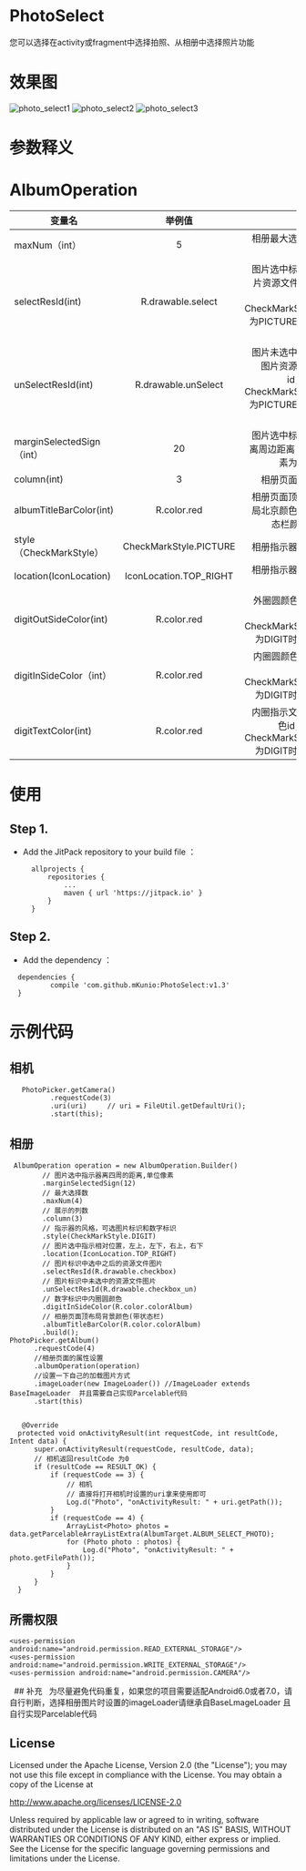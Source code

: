 # PhotoSelect
您可以选择在activity或fragment中选择拍照、从相册中选择照片功能
# **效果图**
![photo_select1](https://raw.githubusercontent.com/wiki/mKunio/PhotoSelect/photo_select1.png)
![photo_select2](https://raw.githubusercontent.com/wiki/mKunio/PhotoSelect/photo_select2.png)
![photo_select3](https://raw.githubusercontent.com/wiki/mKunio/PhotoSelect/photo_select3.png)
# **参数释义**
# AlbumOperation
| 变量名 | 举例值 | 释义 | 
| - | :-: | -: | 
| maxNum（int） | 5| 相册最大选择数量 | 
| selectResId(int) | R.drawable.select | 图片选中标识图片资源文件id，  当CheckMarkStyle为PICTURE时生效| 
| unSelectResId(int) | R.drawable.unSelect | 图片未选中标识图片资源文件id， 当CheckMarkStyle为PICTURE时生效|
| marginSelectedSign（int） |20 | 图片选中标识距离周边距离 以像素为单位 | 
| column(int) | 3 | 相册页面列数| 
| albumTitleBarColor(int) | R.color.red | 相册页面顶部布局北京颜色和状态栏颜色id|
| style（CheckMarkStyle） | CheckMarkStyle.PICTURE| 相册指示器样式 | 
| location(IconLocation) | IconLocation.TOP_RIGHT | 相册指示器相对位置| 
| digitOutSideColor(int) | R.color.red | 外圈圆颜色id， 当CheckMarkStyle为DIGIT时生效|
| digitInSideColor（int） |R.color.red| 内圈圆颜色id， 当CheckMarkStyle为DIGIT时生效 | 
| digitTextColor(int) |R.color.red| 内圈指示文字颜色id， 当CheckMarkStyle为DIGIT时生效| 

# **使用**
## Step 1. 
* Add the JitPack repository to your build file ：<br>
  ```
	allprojects {
		repositories {
			...
			maven { url 'https://jitpack.io' }
		}
	}
  ```
 ## Step 2. 
*  Add the dependency ：<br>
  ```
	dependencies {
	        compile 'com.github.mKunio:PhotoSelect:v1.3'
	}
  ```
  # **示例代码**
  ## 相机
  ```
	 PhotoPicker.getCamera()
            .requestCode(3)
            .uri(uri)     // uri = FileUtil.getDefaultUri();
            .start(this);
  ``` 
  ## 相册
	 AlbumOperation operation = new AlbumOperation.Builder()
            // 图片选中指示器离四周的距离,单位像素
            .marginSelectedSign(12)
            // 最大选择数
            .maxNum(4)
            // 展示的列数
            .column(3)
            // 指示器的风格，可选图片标识和数字标识
            .style(CheckMarkStyle.DIGIT)
            // 图片选中指示相对位置，左上，左下，右上，右下
            .location(IconLocation.TOP_RIGHT)
            // 图片标识中选中之后的资源文件图片
            .selectResId(R.drawable.checkbox)
            // 图片标识中未选中的资源文件图片
            .unSelectResId(R.drawable.checkbox_un)
            // 数字标识中内圈圆颜色
            .digitInSideColor(R.color.colorAlbum)
            // 相册页面顶布局背景颜色(带状态栏)
            .albumTitleBarColor(R.color.colorAlbum)
            .build();
    PhotoPicker.getAlbum()
          .requestCode(4)
          //相册页面的属性设置
          .albumOperation(operation)
          //设置一下自己的加载图片方式
          .imageLoader(new ImageLoader()) //ImageLoader extends BaseImageLoader  并且需要自己实现Parcelable代码
          .start(this)                    
  ``` 
  
	 @Override
    protected void onActivityResult(int requestCode, int resultCode, Intent data) {
        super.onActivityResult(requestCode, resultCode, data);
        // 相机返回resultCode 为0
        if (resultCode == RESULT_OK) {
            if (requestCode == 3) {
                // 相机
                // 直接将打开相机时设置的uri拿来使用即可
                Log.d("Photo", "onActivityResult: " + uri.getPath());
            }
            if (requestCode == 4) {
                ArrayList<Photo> photos = data.getParcelableArrayListExtra(AlbumTarget.ALBUM_SELECT_PHOTO);
                for (Photo photo : photos) {
                    Log.d("Photo", "onActivityResult: " + photo.getFilePath());
                }
            }
        }
    }
 ``` 
  ## 所需权限 
   ```
  <uses-permission android:name="android.permission.READ_EXTERNAL_STORAGE"/>
  <uses-permission android:name="android.permission.WRITE_EXTERNAL_STORAGE"/>
  <uses-permission android:name="android.permission.CAMERA"/>
   ```
   ## 补充
   为尽量避免代码重复，如果您的项目需要适配Android6.0或者7.0，请自行判断，选择相册图片时设置的imageLoader请继承自BaseLmageLoader
   且自行实现Parcelable代码
   ## License
   Licensed under the Apache License, Version 2.0 (the "License");
   you may not use this file except in compliance with the License.
   You may obtain a copy of the License at

   http://www.apache.org/licenses/LICENSE-2.0

   Unless required by applicable law or agreed to in writing, software
   distributed under the License is distributed on an "AS IS" BASIS,
   WITHOUT WARRANTIES OR CONDITIONS OF ANY KIND, either express or implied.
   See the License for the specific language governing permissions and
   limitations under the License.
